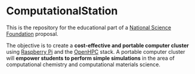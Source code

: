 # ComputationalStation
This is the repository for the educational part of a [National Science Foundation](https://www.nsf.gov) proposal. 

The objective is to create a **cost-effective and portable computer cluster** using [Raspberry Pi](https://www.raspberrypi.com) and the [OpenHPC](https://openhpc.community) stack.
A portable computer cluster will **empower students to perform simple simulations** in the area of computational chemistry and computational materials science. 
